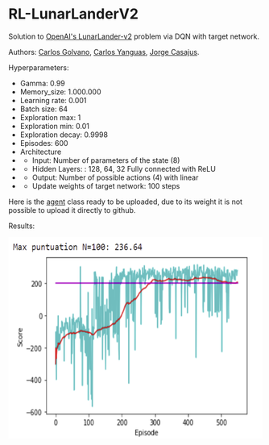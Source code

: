# RL-LunarLanderV2
Solution to [OpenAI's LunarLander-v2](https://gym.openai.com/envs/LunarLander-v2/) problem via DQN with target network.

Authors: [Carlos Golvano](https://github.com/CarlosGolvano), [Carlos Yanguas](https://github.com/c-yanguas), [Jorge Casajus](https://github.com/jogecodes).

Hyperparameters:
 - Gamma: 0.99
 - Memory_size: 1.000.000
 - Learning rate: 0.001
 - Batch size: 64
 - Exploration max: 1
 - Exploration min: 0.01
 - Exploration decay: 0.9998
 - Episodes: 600
 - Architecture
 - - Input: Number of parameters of the state (8)
 - - Hidden Layers: : 128, 64, 32 Fully connected with ReLU
 - - Output: Number of possible actions (4) with linear
 - - Update weights of target network: 100 steps

Here is the [agent](https://drive.google.com/file/d/1piiHVW8Ja3MLZzxggQmD9maLHtJjZ_d1/view?usp=sharing) class ready to be uploaded, due to its weight it is not possible to upload it directly to github.

Results:

<p align="center">
  <img width="560" height="400" src="https://github.com/c-yanguas/RL-LunarLanderV2/blob/main/Resultados.png">
</p>
